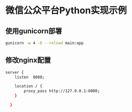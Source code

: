 微信公众平台Python实现示例
============================

使用gunicorn部署
----------------------------
```bash
gunicorn -w 4 -D --reload main:app

```

修改nginx配置
----------------------------
```bash
server {
    listen  8080;

    location / {
        proxy_pass http://127.0.0.1:8000;
    }

  }

```
